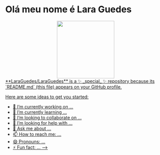 <h1> Olá meu nome é Lara Guedes </h1>

<div align="center">
  <a href="https://github.com/LaraGuedes">
  <img height="180em" src="https://github-readme-stats.vercel.app/api/top-langs/?username=LaraGuedes&layout=compact&langs_count=7&theme=dracula"/>
</div>
**LaraGuedes/LaraGuedes** is a ✨ _special_ ✨ repository because its `README.md` (this file) appears on your GitHub profile.

Here are some ideas to get you started:

- 🔭 I’m currently working on ...
- 🌱 I’m currently learning ...
- 👯 I’m looking to collaborate on ...
- 🤔 I’m looking for help with ...
- 💬 Ask me about ...
- 📫 How to reach me: ...
- 😄 Pronouns: ...
- ⚡ Fun fact: ...
-->
